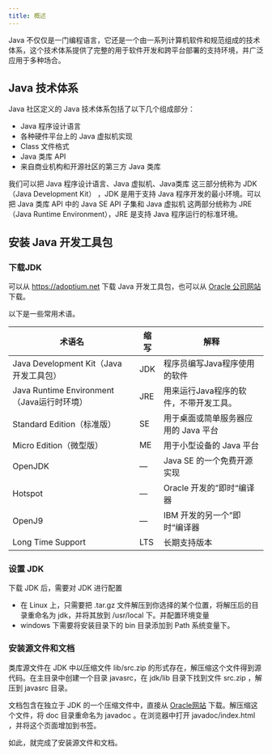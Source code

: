```yaml
---
title: 概述
---
```

Java 不仅仅是一门编程语言，它还是一个由一系列计算机软件和规范组成的技术体系，这个技术体系提供了完整的用于软件开发和跨平台部署的支持环境，并广泛应用于多种场合。

## Java 技术体系
Java 社区定义的 Java 技术体系包括了以下几个组成部分：
* Java 程序设计语言
* 各种硬件平台上的 Java 虚拟机实现
* Class 文件格式
* Java 类库 API
* 来自商业机构和开源社区的第三方 Java 类库

我们可以把 Java 程序设计语言、Java 虚拟机、Java类库 这三部分统称为 JDK （Java Development Kit） ，JDK 是用于支持 Java 程序开发的最小环境。可以把 Java 类库 API 中的 Java SE API 子集和 Java 虚拟机 这两部分统称为 JRE （Java Runtime Environment），JRE 是支持 Java 程序运行的标准环境。



## 安装 Java 开发工具包

### 下载JDK

可以从 https://adoptium.net 下载 Java 开发工具包，也可以从 [Oracle 公司网站 ](https://www.oracle.com/java/technologies/downloads/)下载。

以下是一些常用术语。

| 术语名                                     | 缩写 | 解释                                   |
| ------------------------------------------ | ---- | -------------------------------------- |
| Java Development Kit（Java 开发工具包）    | JDK  | 程序员编写Java程序使用的软件           |
| Java Runtime Environment（Java运行时环境） | JRE  | 用来运行Java程序的软件，不带开发工具。 |
| Standard Edition（标准版）                 | SE   | 用于桌面或简单服务器应用的 Java 平台   |
| Micro Edition（微型版）                    | ME   | 用于小型设备的 Java 平台               |
| OpenJDK                                    | —    | Java SE 的一个免费开源实现             |
| Hotspot                                    | —    | Oracle 开发的”即时“编译器              |
| OpenJ9                                     | —    | IBM 开发的另一个”即时“编译器           |
| Long Time Support                          | LTS  | 长期支持版本                           |

### 设置 JDK

下载 JDK 后，需要对 JDK 进行配置

* 在 Linux 上，只需要把 .tar.gz 文件解压到你选择的某个位置，将解压后的目录重命名为 jdk，并将其放到 /usr/local 下。并配置环境变量
* windows 下需要将安装目录下的 bin 目录添加到 Path 系统变量下。

### 安装源文件和文档

类库源文件在 JDK 中以压缩文件 lib/src.zip 的形式存在，解压缩这个文件得到源代码。在主目录中创建一个目录 javasrc，在 jdk/lib 目录下找到文件 src.zip ，解压到  javasrc 目录。

文档包含在独立于 JDK 的一个压缩文件中，直接从 [Oracle网站](https://www.oracle.com/java/technologies/javase-jdk17-doc-downloads.html) 下载。解压缩这个文件，将 doc 目录重命名为 javadoc 。在浏览器中打开 javadoc/index.html ，并将这个页面增加到书签。

如此，就完成了安装源文件和文档。
